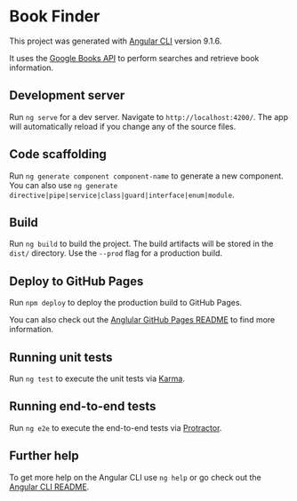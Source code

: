 # Book Finder

This project was generated with [Angular CLI](https://github.com/angular/angular-cli) version 9.1.6.

It uses the [Google Books API](https://developers.google.com/books) to perform searches and retrieve book information.



## Development server

Run `ng serve` for a dev server. Navigate to `http://localhost:4200/`. The app will automatically reload if you change any of the source files.

## Code scaffolding

Run `ng generate component component-name` to generate a new component. You can also use `ng generate directive|pipe|service|class|guard|interface|enum|module`.

## Build

Run `ng build` to build the project. The build artifacts will be stored in the `dist/` directory. Use the `--prod` flag for a production build.

## Deploy to GitHub Pages

Run `npm deploy` to deploy the production build to GitHub Pages. 

You can also check out the [Anglular GitHub Pages README](https://github.com/angular-schule/angular-cli-ghpages/blob/master/README.md) to find more information.

## Running unit tests

Run `ng test` to execute the unit tests via [Karma](https://karma-runner.github.io).

## Running end-to-end tests

Run `ng e2e` to execute the end-to-end tests via [Protractor](http://www.protractortest.org/).

## Further help

To get more help on the Angular CLI use `ng help` or go check out the [Angular CLI README](https://github.com/angular/angular-cli/blob/master/README.md).
